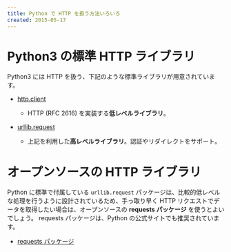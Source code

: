 ```yaml
---
title: Python で HTTP を扱う方法いろいろ
created: 2015-05-17
---
```


Python3 の標準 HTTP ライブラリ
====
Python3 には HTTP を扱う、下記のような標準ライブラリが用意されています。

* [http.client](https://docs.python.org/3/library/http.client.html)
  - HTTP (RFC 2616) を実装する**低レベルライブラリ**。

* [urllib.request](https://docs.python.org/3/library/urllib.request.html)
  - 上記を利用した**高レベルライブラリ**。認証やリダイレクトをサポート。


オープンソースの HTTP ライブラリ
====

Python に標準で付属している `urllib.request` パッケージは、比較的低レベルな処理を行うように設計されているため、手っ取り早く HTTP リクエストでデータを取得したい場合は、オープンソースの **requests パッケージ** を使うとよいでしょう。
requests パッケージは、Python の公式サイトでも推奨されています。

* [requests パッケージ](http://requests.readthedocs.org/)

